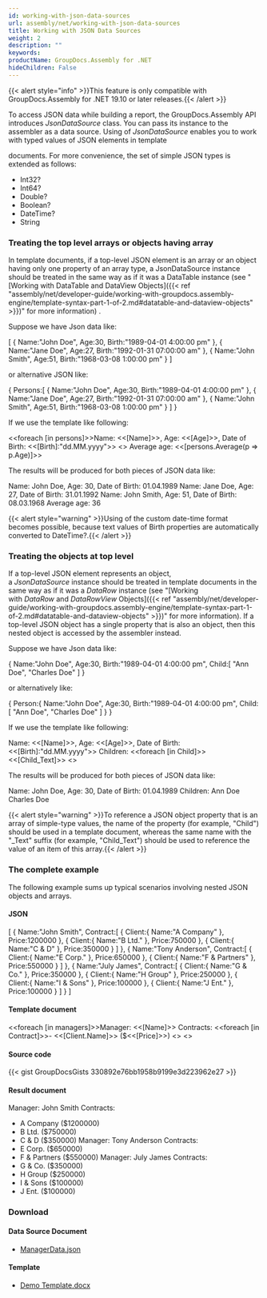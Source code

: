 ```yaml
---
id: working-with-json-data-sources
url: assembly/net/working-with-json-data-sources
title: Working with JSON Data Sources
weight: 2
description: ""
keywords: 
productName: GroupDocs.Assembly for .NET
hideChildren: False
---
```

{{< alert style="info" >}}This feature is only compatible with GroupDocs.Assembly for .NET 19.10 or later releases.{{< /alert >}}

To access JSON data while building a report, the GroupDocs.Assembly API introduces *JsonDataSource* class. You can pass its instance to the assembler as a data source. Using of *JsonDataSource* enables you to work with typed values of JSON elements in template

documents. For more convenience, the set of simple JSON types is extended as follows:

*   Int32?
*   Int64?
*   Double?
*   Boolean?
*   DateTime?
*   String

### Treating the top level arrays or objects having array

In template documents, if a top-level JSON element is an array or an object having only one property of an array type, a JsonDataSource instance should be treated in the same way as if it was a DataTable instance (see "[Working with DataTable and DataView Objects]({{< ref "assembly/net/developer-guide/working-with-groupdocs.assembly-engine/template-syntax-part-1-of-2.md#datatable-and-dataview-objects" >}})" for more information) .

Suppose we have Json data like:

\[ 
   { 
      Name:"John Doe",
      Age:30,
      Birth:"1989-04-01 4:00:00 pm"
   },
   { 
      Name:"Jane Doe",
      Age:27,
      Birth:"1992-01-31 07:00:00 am"
   },
   { 
      Name:"John Smith",
      Age:51,
      Birth:"1968-03-08 1:00:00 pm"
   }
\]

or alternative JSON like:

{ 
   Persons:\[ 
      { 
         Name:"John Doe",
         Age:30,
         Birth:"1989-04-01 4:00:00 pm"
      },
      { 
         Name:"Jane Doe",
         Age:27,
         Birth:"1992-01-31 07:00:00 am"
      },
      { 
         Name:"John Smith",
         Age:51,
         Birth:"1968-03-08 1:00:00 pm"
      }
   \]
}

If we use the template like following:

<<foreach \[in persons\]>>Name: <<\[Name\]>>, Age: <<\[Age\]>>, Date of Birth: <<\[Birth\]:"dd.MM.yyyy">>
<</foreach>>
Average age: <<\[persons.Average(p => p.Age)\]>>

  

The results will be produced for both pieces of JSON data like:

Name: John Doe, Age: 30, Date of Birth: 01.04.1989
Name: Jane Doe, Age: 27, Date of Birth: 31.01.1992
Name: John Smith, Age: 51, Date of Birth: 08.03.1968
Average age: 36

{{< alert style="warning" >}}Using of the custom date-time format becomes possible, because text values of Birth properties are automatically converted to DateTime?.{{< /alert >}}

### Treating the objects at top level

If a top-level JSON element represents an object, a *JsonDataSource* instance should be treated in template documents in the same way as if it was a *DataRow* instance (see "[Working with *DataRow* and *DataRowView* Objects]({{< ref "assembly/net/developer-guide/working-with-groupdocs.assembly-engine/template-syntax-part-1-of-2.md#datatable-and-dataview-objects" >}})" for more information). If a top-level JSON object has a single property that is also an object, then this nested object is accessed by the assembler instead.

Suppose we have Json data like:

{ 
   Name:"John Doe",
   Age:30,
   Birth:"1989-04-01 4:00:00 pm",
   Child:\[ 
      "Ann Doe",
      "Charles Doe"
   \]
}

or alternatively like:

{ 
   Person:{ 
      Name:"John Doe",
      Age:30,
      Birth:"1989-04-01 4:00:00 pm",
      Child:\[ 
         "Ann Doe",
         "Charles Doe"
      \]
   }
}

If we use the template like following:

Name: <<\[Name\]>>, Age: <<\[Age\]>>, Date of Birth:
<<\[Birth\]:"dd.MM.yyyy">>
Children:
<<foreach \[in Child\]>><<\[Child\_Text\]>>
<</foreach>>

The results will be produced for both pieces of JSON data like:

Name: John Doe, Age: 30, Date of Birth: 01.04.1989
Children:
Ann Doe
Charles Doe

{{< alert style="warning" >}}To reference a JSON object property that is an array of simple-type values, the name of the property (for example, "Child") should be used in a template document, whereas the same name with the "_Text" suffix (for example, "Child_Text") should be used to reference the value of an item of this array.{{< /alert >}}

### The complete example

The following example sums up typical scenarios involving nested JSON objects and arrays.

#### JSON

\[ 
   { 
      Name:"John Smith",
      Contract:\[ 
         { 
            Client:{ 
               Name:"A Company"
            },
            Price:1200000
         },
         { 
            Client:{ 
               Name:"B Ltd."
            },
            Price:750000
         },
         { 
            Client:{ 
               Name:"C & D"
            },
            Price:350000
         }
      \]
   },
   { 
      Name:"Tony Anderson",
      Contract:\[ 
         { 
            Client:{ 
               Name:"E Corp."
            },
            Price:650000
         },
         { 
            Client:{ 
               Name:"F & Partners"
            },
            Price:550000
         }
      \]
   },
   { 
      Name:"July James",
      Contract:\[ 
         { 
            Client:{ 
               Name:"G & Co."
            },
            Price:350000
         },
         { 
            Client:{ 
               Name:"H Group"
            },
            Price:250000
         },
         { 
            Client:{ 
               Name:"I & Sons"
            },
            Price:100000
         },
         { 
            Client:{ 
               Name:"J Ent."
            },
            Price:100000
         }
      \]
   }
\]

#### Template document

<<foreach \[in managers\]>>Manager: <<\[Name\]>>
Contracts:
<<foreach \[in Contract\]>>- <<\[Client.Name\]>> ($<<\[Price\]>>)
<</foreach>>
<</foreach>>

#### Source code

{{< gist GroupDocsGists 330892e76bb1958b9199e3d223962e27 >}}



  

#### Result document

Manager: John Smith
Contracts:
- A Company ($1200000)
- B Ltd. ($750000)
- C & D ($350000)
Manager: Tony Anderson
Contracts:
- E Corp. ($650000)
- F & Partners ($550000)
Manager: July James
Contracts:
- G & Co. ($350000)
- H Group ($250000)
- I & Sons ($100000)
- J Ent. ($100000)

### Download

#### Data Source Document

*   [ManagerData.json](https://github.com/groupdocs-assembly/GroupDocs.Assembly-for-.NET/blob/master/Examples/Data/Data%20Sources/JSON%20DataSource/ManagerData.json?raw=true)

#### Template

*   [Demo Template.docx](https://github.com/groupdocs-assembly/GroupDocs.Assembly-for-.NET/blob/master/Examples/Data/Source/Word%20Templates/Using%20Spreadsheet%20as%20Table%20of%20Data.docx?raw=true)
